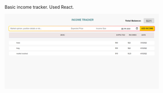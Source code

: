 Basic income tracker. Used React.

![wallet ScreenShot](https://github.com/yasinTru/wallet-tracker/blob/master/public/walletSs.PNG)
